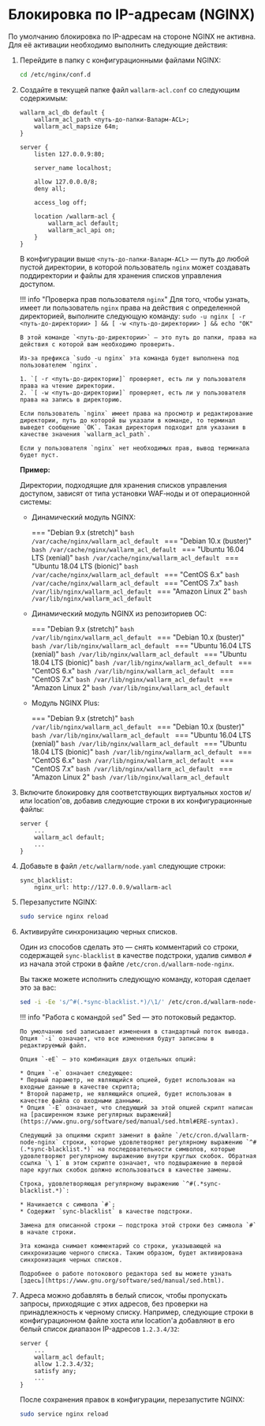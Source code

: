 # Блокировка по IP-адресам (NGINX)

По умолчанию блокировка по IP-адресам на стороне NGINX не активна. Для её активации необходимо выполнить следующие действия:

1.  Перейдите в папку с конфигурационными файлами NGINX:

    ```bash
    cd /etc/nginx/conf.d
    ```

2.  Создайте в текущей папке файл `wallarm-acl.conf` со следующим содержимым:
    
    ```
    wallarm_acl_db default {
        wallarm_acl_path <путь-до-папки-Валарм-ACL>;
        wallarm_acl_mapsize 64m;
    }
    
    server {
        listen 127.0.0.9:80;
    
        server_name localhost;
    
        allow 127.0.0.0/8;
        deny all;
    
        access_log off;
    
        location /wallarm-acl {
            wallarm_acl default;
            wallarm_acl_api on;
        }
    }
    ```
    
    В конфигурации выше `<путь-до-папки-Валарм-ACL>`&nbsp;— путь до любой пустой директории, в которой пользователь `nginx` может создавать поддиректории и файлы для хранения списков управления доступом. 

    !!! info "Проверка прав пользователя `nginx`"
        Для того, чтобы узнать, имеет ли пользователь `nginx` права на действия с определенной директорией, выполните следующую команду:
        ```
        sudo -u nginx [ -r <путь-до-директории> ] && [ -w <путь-до-директории> ] && echo "ОК"
        ```
        
        В этой команде `<путь-до-директории>` — это путь до папки, права на действия с которой вам необходимо проверить.
        
        Из-за префикса `sudo -u nginx` эта команда будет выполнена под пользователем `nginx`.

        1. `[ -r <путь-до-директории]` проверяет, есть ли у пользователя права на чтение директории.
        2. `[ -w <путь-до-директории]` проверяет, есть ли у пользователя права на запись в директорию.
        
        Если пользователь `nginx` имеет права на просмотр и редактирование директории, путь до которой вы указали в команде, то терминал выведет сообщение `ОК`. Такая директория подходит для указания в качестве значения `wallarm_acl_path`.
        
        Если у пользователя `nginx` нет необходимых прав, вывод терминала будет пуст.
    
    **Пример:**
    
    Директории, подходящие для хранения списков управления доступом, зависят от типа установки WAF‑ноды и от операционной системы:
    
    *   Динамический модуль NGINX:
    
        === "Debian 9.x (stretch)"
            ```bash
            /var/cache/nginx/wallarm_acl_default
            ```
        === "Debian 10.x (buster)"
            ```bash
            /var/cache/nginx/wallarm_acl_default
            ```
        === "Ubuntu 16.04 LTS (xenial)"
            ```bash
            /var/cache/nginx/wallarm_acl_default
            ```
        === "Ubuntu 18.04 LTS (bionic)"
            ```bash
            /var/cache/nginx/wallarm_acl_default
            ```
        === "CentOS 6.x"
            ```bash
            /var/cache/nginx/wallarm_acl_default
            ```
        === "CentOS 7.x"
            ```bash
            /var/lib/nginx/wallarm_acl_default
            ```
        === "Amazon Linux 2"
            ```bash
            /var/lib/nginx/wallarm_acl_default
            ```
        
    
    *   Динамический модуль NGINX из репозиториев ОС:
    
        === "Debian 9.x (stretch)"
            ```bash
            /var/lib/nginx/wallarm_acl_default
            ```
        === "Debian 10.x (buster)"
            ```bash
            /var/lib/nginx/wallarm_acl_default
            ```
        === "Ubuntu 16.04 LTS (xenial)"
            ```bash
            /var/lib/nginx/wallarm_acl_default
            ```
        === "Ubuntu 18.04 LTS (bionic)"
            ```bash
            /var/lib/nginx/wallarm_acl_default
            ```
        === "CentOS 6.x"
            ```bash
            /var/lib/nginx/wallarm_acl_default
            ```
        === "CentOS 7.x"
            ```bash
            /var/lib/nginx/wallarm_acl_default
            ```
        === "Amazon Linux 2"
            ```bash
            /var/lib/nginx/wallarm_acl_default
            ```
    
    *   Модуль NGINX Plus:
    
        === "Debian 9.x (stretch)"
            ```bash
            /var/lib/nginx/wallarm_acl_default
            ```
        === "Debian 10.x (buster)"
            ```bash
            /var/lib/nginx/wallarm_acl_default
            ```
        === "Ubuntu 16.04 LTS (xenial)"
            ```bash
            /var/lib/nginx/wallarm_acl_default
            ```
        === "Ubuntu 18.04 LTS (bionic)"
            ```bash
            /var/lib/nginx/wallarm_acl_default
            ```
        === "CentOS 6.x"
            ```bash
            /var/lib/nginx/wallarm_acl_default
            ```
        === "CentOS 7.x"
            ```bash
            /var/lib/nginx/wallarm_acl_default
            ```
        === "Amazon Linux 2"
            ```bash
            /var/lib/nginx/wallarm_acl_default
            ```

3.  Включите блокировку для соответствующих виртуальных хостов и/или location'ов, добавив следующие строки в их конфигурационные файлы:

    ```
    server {
        ...
        wallarm_acl default;
        ...
    }
    ```

4.  Добавьте в файл `/etc/wallarm/node.yaml` следующие строки:
    
    ```
    sync_blacklist:
        nginx_url: http://127.0.0.9/wallarm-acl
    ```
5.  Перезапустите NGINX:

    ``` bash
    sudo service nginx reload
    ```

6.  Активируйте синхронизацию черных списков.

    Один из способов сделать это — снять комментарий со строки, содержащей `sync-blacklist` в качестве подстроки, удалив символ `#` из начала этой строки в файле `/etc/cron.d/wallarm-node-nginx`.
    
    Вы также можете исполнить следующую команду, которая сделает это за вас:
    
    ``` bash
    sed -i -Ee 's/^#(.*sync-blacklist.*)/\1/' /etc/cron.d/wallarm-node-nginx
    ```
    
    !!! info "Работа с командой `sed`"
        Sed — это потоковый редактор.
        
        По умолчанию sed записывает изменения в стандартный поток вывода. Опция `-i` означает, что все изменения будут записаны в редактируемый файл. 
        
        Опция `-eE` — это комбинация двух отдельных опций:

        * Опция `-e` означает следующее:
        * Первый параметр, не являющийся опцией, будет использован на входные данные в качестве скрипта;
        * Второй параметр, не являющийся опцией, будет использован в качестве файла со входными данными.
        * Опция `-E` означает, что следующий за этой опцией скрипт написан на [расширенном языке регулярных выражений](https://www.gnu.org/software/sed/manual/sed.html#ERE-syntax).
        
        Следующий за опциями скрипт заменит в файле `/etc/cron.d/wallarm-node-nginx` строки, которые удовлетворяют регулярному выражению `^#(.*sync-blacklist.*)` на последовательности символов, которые удовлетворяют регулярному выражению внутри круглых скобок. Обратная ссылка `\ 1` в этом скрипте означает, что подвыражение в первой паре круглых скобок должно использоваться в качестве замены.
        
        Строка, удовлетворяющая регулярному выражению `^#(.*sync-blacklist.*)`:

        * Начинается с символа `#`;
        * Содержит `sync-blacklist` в качестве подстроки.
        
        Замена для описанной строки — подстрока этой строки без символа `#` в начале строки.
        
        Эта команда снимает комментарий со строки, указывающей на синхронизацию черного списка. Таким образом, будет активирована синхронизация черных списков.
        
        Подробнее о работе потокового редактора sed вы можете узнать [здесь](https://www.gnu.org/software/sed/manual/sed.html).

7.  Адреса можно добавлять в белый список, чтобы пропускать запросы, приходящие с этих адресов, без проверки на принадлежность к черному списку. Например, следующие строки в конфигурационном файле хоста или location'а добавляют в его белый список диапазон IP-адресов `1.2.3.4/32`:
    
    ```
    server {
        ...
        wallarm_acl default;
        allow 1.2.3.4/32;
        satisfy any;
        ...
    }
    ```

    После сохранения правок в конфигурации, перезапустите NGINX:

    ``` bash
    sudo service nginx reload
    ```
